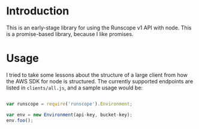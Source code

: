 # Introduction

This is an early-stage library for using the Runscope v1 API with node. This is a promise-based library, because I like promises.

# Usage

I tried to take some lessons about the structure of a large client from how the AWS SDK for node is structured. The currently supported endpoints are listed in `clients/all.js`, and a sample usage would be:

```javascript

var runscope = require('runscope').Environment;

var env = new Environment(api-key, bucket-key);
env.foo();

```
